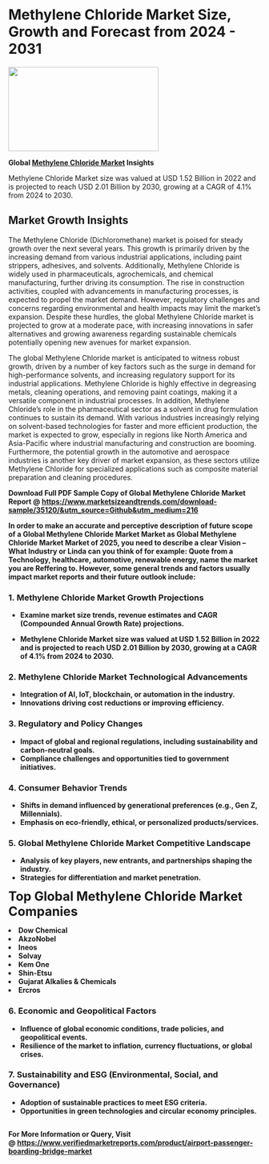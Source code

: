 <H1>Methylene Chloride Market Size, Growth and Forecast from 2024 - 2031</H1><img class="aligncenter size-medium wp-image-584254" src="https://thirdeyenews.in/wp-content/uploads/2024/09/Global-Market-Research-300x168.jpeg" alt="" width="300" height="168" /><p><strong>Global&nbsp;<a href="https://www.marketsizeandtrends.com/download-sample/35120/&amp;utm_source=Github&utm_medium=216">Methylene Chloride Market</a> Insights</strong></p><p>Methylene Chloride Market size was valued at USD 1.52 Billion in 2022 and is projected to reach USD 2.01 Billion by 2030, growing at a CAGR of 4.1% from 2024 to 2030.</p><p><h2>Market Growth Insights</h2> <p>The Methylene Chloride (Dichloromethane) market is poised for steady growth over the next several years. This growth is primarily driven by the increasing demand from various industrial applications, including paint strippers, adhesives, and solvents. Additionally, Methylene Chloride is widely used in pharmaceuticals, agrochemicals, and chemical manufacturing, further driving its consumption. The rise in construction activities, coupled with advancements in manufacturing processes, is expected to propel the market demand. However, regulatory challenges and concerns regarding environmental and health impacts may limit the market’s expansion. Despite these hurdles, the global Methylene Chloride market is projected to grow at a moderate pace, with increasing innovations in safer alternatives and growing awareness regarding sustainable chemicals potentially opening new avenues for market expansion.</p> <p><strong></strong></p> <p>The global Methylene Chloride market is anticipated to witness robust growth, driven by a number of key factors such as the surge in demand for high-performance solvents, and increasing regulatory support for its industrial applications. Methylene Chloride is highly effective in degreasing metals, cleaning operations, and removing paint coatings, making it a versatile component in industrial processes. In addition, Methylene Chloride’s role in the pharmaceutical sector as a solvent in drug formulation continues to sustain its demand. With various industries increasingly relying on solvent-based technologies for faster and more efficient production, the market is expected to grow, especially in regions like North America and Asia-Pacific where industrial manufacturing and construction are booming. Furthermore, the potential growth in the automotive and aerospace industries is another key driver of market expansion, as these sectors utilize Methylene Chloride for specialized applications such as composite material preparation and cleaning procedures.</p> <p><strong></p><p><span class=""><strong>Download Full PDF Sample Copy of Global Methylene Chloride Market Report</strong> @ <a href="https://www.marketsizeandtrends.com/download-sample/35120/&amp;utm_source=Github&utm_medium=216" target="_blank">https://www.marketsizeandtrends.com/download-sample/35120/&amp;utm_source=Github&utm_medium=216</a></span></p><p>In order to make an accurate and perceptive description of future scope of a Global&nbsp;Methylene Chloride Market Market as Global&nbsp;Methylene Chloride Market Market of 2025, you need to describe a clear Vision &ndash; What Industry or Linda can you think of for example: Quote from a Technology, healthcare, automotive, renewable energy, name the market you are Reffering to. However, some general trends and factors usually impact market reports and their future outlook include:</p><h3>1.&nbsp;<strong>Methylene Chloride Market Growth Projections</strong></h3><ul><li>Examine market size trends, revenue estimates and CAGR (Compounded Annual Growth Rate) projections.</li><li><p>Methylene Chloride Market size was valued at USD 1.52 Billion in 2022 and is projected to reach USD 2.01 Billion by 2030, growing at a CAGR of 4.1% from 2024 to 2030.</p></li></ul><h3>2.&nbsp;<strong>Methylene Chloride Market Technological Advancements</strong></h3><ul><li>Integration of AI, IoT, blockchain, or automation in the industry.</li><li>Innovations driving cost reductions or improving efficiency.</li></ul><h3>3.&nbsp;<strong>Regulatory and Policy Changes</strong></h3><ul><li>Impact of global and regional regulations, including sustainability and carbon-neutral goals.</li><li>Compliance challenges and opportunities tied to government initiatives.</li></ul><h3>4.&nbsp;<strong>Consumer Behavior Trends</strong></h3><ul><li>Shifts in demand influenced by generational preferences (e.g., Gen Z, Millennials).</li><li>Emphasis on eco-friendly, ethical, or personalized products/services.</li></ul><h3>5.&nbsp;<strong>Global Methylene Chloride Market Competitive Landscape</strong></h3><ul><li>Analysis of key players, new entrants, and partnerships shaping the industry.</li><li>Strategies for differentiation and market penetration.</li></ul><p data-pm-slice="1 1 []"><span style="color: inherit; font-family: inherit; font-size: 25px;">Top Global Methylene Chloride Market Companies</span></p><div class="" data-test-id=""><p><li>Dow Chemical</li><li> AkzoNobel</li><li> Ineos</li><li> Solvay</li><li> Kem One</li><li> Shin-Etsu</li><li> Gujarat Alkalies & Chemicals</li><li> Ercros</li></p></div><h3>6.&nbsp;<strong>Economic and Geopolitical Factors</strong></h3><ul><li>Influence of global economic conditions, trade policies, and geopolitical events.</li><li>Resilience of the market to inflation, currency fluctuations, or global crises.</li></ul><h3>7.&nbsp;<strong>Sustainability and ESG (Environmental, Social, and Governance)</strong></h3><ul><li>Adoption of sustainable practices to meet ESG criteria.</li><li>Opportunities in green technologies and circular economy principles.</li></ul><h2><strong style="font-size: 14px;">For More Information or Query, Visit @&nbsp;</strong><a style="background-color: #ffffff; font-size: 14px;" href="https://www.marketsizeandtrends.com/report/methylene-chloride-market/" target="_blank">https://www.verifiedmarketreports.com/product/airport-passenger-boarding-bridge-market</a></h2>

